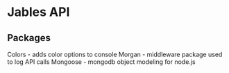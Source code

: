 # Jables API
## Packages
Colors - adds color options to console
Morgan - middleware package used to log API calls
Mongoose - mongodb object modeling for node.js
